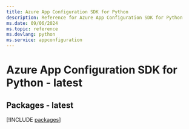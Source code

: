 ```yaml
---
title: Azure App Configuration SDK for Python
description: Reference for Azure App Configuration SDK for Python
ms.date: 09/06/2024
ms.topic: reference
ms.devlang: python
ms.service: appconfiguration
---
```

# Azure App Configuration SDK for Python - latest
## Packages - latest
[!INCLUDE [packages](app-configuration-index.md)]